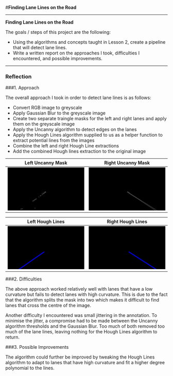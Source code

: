#**Finding Lane Lines on the Road** 

---

**Finding Lane Lines on the Road**

The goals / steps of this project are the following:
* Using the algorithms and concepts taught in Lesson 2, create a pipeline that will detect lane lines.
* Write a written report on the approaches I took, difficulties I encountered, and possible improvements.

---

### Reflection

###1. Approach

The overall approach I took in order to detect lane lines is as follows:
* Convert RGB image to greyscale
* Apply Gaussian Blur to the greyscale image
* Create two separate traingle masks for the left and right lanes and apply them on the greyscale image
* Apply the Uncanny algorithm to detect edges on the lanes
* Apply the Hough Lines algorithm supplied to us as a helper function to extract potential lines from the images
* Combine the left and right Hough Line extractions
* Add the combined Hough lines extraction to the original image

Left Uncanny Mask          |  Right Uncanny Mask
:-------------------------:|:-------------------------:
![](./output_images/left_canny.jpg)  |  ![](./output_images/right_canny.jpg)

Left Hough Lines           |  Right Hough Lines
:-------------------------:|:-------------------------:
![](./output_images/left_hough.jpg)  |  ![](./output_images/right_hough.jpg)

###2. Difficulties

The above approach worked relatively well with lanes that have a low curvature but fails to detect lanes with high curvature. This is due to the fact that the algorithm splits the mask into two which makes it difficult to find lanes that cross the centre of the image.

Another difficulty I encountered was small jittering in the annotation. To minimise the jitter, a compromise had to be made between the Uncanny algorithm thresholds and the Gaussian Blur. Too much of both removed too much of the lane lines, leaving nothing for the Hough Lines algorithm to return. 

###3. Possible Improvements

The algorithm could further be improved by tweaking the Hough Lines algorithm to adapt to lanes that have high curvature and fit a higher degree polynomial to the lines. 

